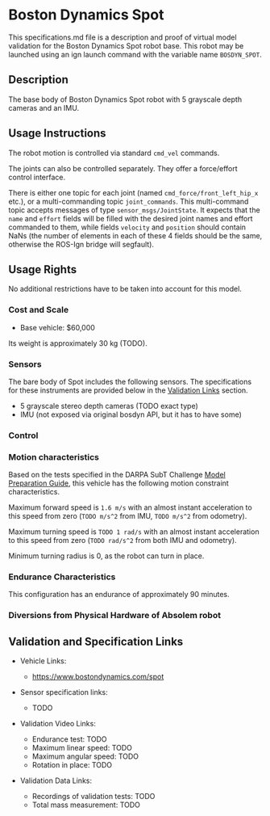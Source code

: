 <!---This is a Markdown description of a robot model submitted for inclusion in the DARPA Subterranean Challenge Technology Repository -->

# Boston Dynamics Spot
This specifications.md file is a description and proof of virtual model validation for the Boston Dynamics Spot robot base. This robot may be launched using an ign launch command with the variable name `BOSDYN_SPOT`.

## Description
The base body of Boston Dynamics Spot robot with 5 grayscale depth cameras and an IMU.

## Usage Instructions
The robot motion is controlled via standard `cmd_vel` commands.

The joints can also be controlled separately. They offer a force/effort control interface.

There is either one topic for each joint (named `cmd_force/front_left_hip_x` etc.), or a multi-commanding topic `joint_commands`.
This multi-command topic accepts messages of type `sensor_msgs/JointState`. It expects that the `name` and `effort`
fields will be filled with the desired joint names and effort commanded to them, while fields `velocity` and `position`
should contain NaNs (the number of elements in each of these 4 fields should be the same, otherwise the ROS-Ign bridge
will segfault).

## Usage Rights
No additional restrictions have to be taken into account for this model.

### Cost and Scale
* Base vehicle: $60,000

Its weight is approximately 30 kg (TODO). 

### Sensors
The bare body of Spot includes the following sensors. The specifications for these instruments are provided below in the [Validation Links](#validation_links) section.

* 5 grayscale stereo depth cameras (TODO exact type)
* IMU (not exposed via original bosdyn API, but it has to have some)

### Control


### Motion characteristics

Based on the tests specified in the DARPA SubT Challenge [Model Preparation Guide](https://www.subtchallenge.com/resources/Simulation_Model_Preparation_Guide.pdf), this vehicle has the following motion constraint characteristics. 

Maximum forward speed is `1.6 m/s` with an almost instant acceleration to this speed from zero (`TODO m/s^2` from IMU, `TODO m/s^2` from odometry).

Maximum turning speed is `TODO 1 rad/s` with an almost instant acceleration to this speed from zero (`TODO rad/s^2` from both IMU and odometry).

Minimum turning radius is 0, as the robot can turn in place.

### Endurance Characteristics
This configuration has an endurance of approximately 90 minutes.

### Diversions from Physical Hardware of Absolem robot

## Validation and Specification Links
* Vehicle Links:
  * https://www.bostondynamics.com/spot

* Sensor specification links:
  * TODO
    
* Validation Video Links:
  * Endurance test: TODO
  * Maximum linear speed: TODO
  * Maximum angular speed: TODO
  * Rotation in place: TODO
  
* Validation Data Links:
  * Recordings of validation tests: TODO
  * Total mass measurement: TODO

